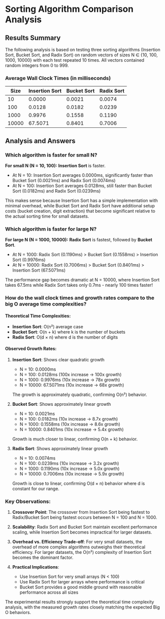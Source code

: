 # Sorting Algorithm Comparison Analysis

## Results Summary

The following analysis is based on testing three sorting algorithms (Insertion Sort, Bucket Sort, and Radix Sort) on random vectors of sizes N ∈ {10, 100, 1000, 10000} with each test repeated 10 times. All vectors contained random integers from 0 to 999.

### Average Wall Clock Times (in milliseconds)

| Size  | Insertion Sort | Bucket Sort | Radix Sort |
|-------|----------------|-------------|------------|
| 10    | 0.0000         | 0.0021      | 0.0074     |
| 100   | 0.0128         | 0.0182      | 0.0239     |
| 1000  | 0.9976         | 0.1558      | 0.1190     |
| 10000 | 67.5071        | 0.8401      | 0.7006     |

## Analysis and Answers

### Which algorithm is faster for small N?

**For small N (N = 10, 100):** **Insertion Sort** is faster.

- At N = 10: Insertion Sort averages 0.0000ms, significantly faster than Bucket Sort (0.0021ms) and Radix Sort (0.0074ms)
- At N = 100: Insertion Sort averages 0.0128ms, still faster than Bucket Sort (0.0182ms) and Radix Sort (0.0239ms)

This makes sense because Insertion Sort has a simple implementation with minimal overhead, while Bucket Sort and Radix Sort have additional setup costs (bucket creation, digit extraction) that become significant relative to the actual sorting time for small datasets.

### Which algorithm is faster for large N?

**For large N (N = 1000, 10000):** **Radix Sort** is fastest, followed by **Bucket Sort**.

- At N = 1000: Radix Sort (0.1190ms) > Bucket Sort (0.1558ms) > Insertion Sort (0.9976ms)
- At N = 10000: Radix Sort (0.7006ms) > Bucket Sort (0.8401ms) > Insertion Sort (67.5071ms)

The performance gap becomes dramatic at N = 10000, where Insertion Sort takes 67.5ms while Radix Sort takes only 0.7ms - nearly 100 times faster!

### How do the wall clock times and growth rates compare to the big O average time complexities?

#### Theoretical Time Complexities:
- **Insertion Sort**: O(n²) average case
- **Bucket Sort**: O(n + k) where k is the number of buckets
- **Radix Sort**: O(d × n) where d is the number of digits

#### Observed Growth Rates:

1. **Insertion Sort**: Shows clear quadratic growth
   - N = 10: 0.0000ms
   - N = 100: 0.0128ms (100x increase → 100x growth)
   - N = 1000: 0.9976ms (10x increase → 78x growth)
   - N = 10000: 67.5071ms (10x increase → 68x growth)
   
   The growth is approximately quadratic, confirming O(n²) behavior.

2. **Bucket Sort**: Shows approximately linear growth
   - N = 10: 0.0021ms
   - N = 100: 0.0182ms (10x increase → 8.7x growth)
   - N = 1000: 0.1558ms (10x increase → 8.6x growth)
   - N = 10000: 0.8401ms (10x increase → 5.4x growth)
   
   Growth is much closer to linear, confirming O(n + k) behavior.

3. **Radix Sort**: Shows approximately linear growth
   - N = 10: 0.0074ms
   - N = 100: 0.0239ms (10x increase → 3.2x growth)
   - N = 1000: 0.1190ms (10x increase → 5.0x growth)
   - N = 10000: 0.7006ms (10x increase → 5.9x growth)
   
   Growth is close to linear, confirming O(d × n) behavior where d is constant for our range.

### Key Observations:

1. **Crossover Point**: The crossover from Insertion Sort being fastest to Radix/Bucket Sort being fastest occurs between N = 100 and N = 1000.

2. **Scalability**: Radix Sort and Bucket Sort maintain excellent performance scaling, while Insertion Sort becomes impractical for larger datasets.

3. **Overhead vs. Efficiency Trade-off**: For very small datasets, the overhead of more complex algorithms outweighs their theoretical efficiency. For larger datasets, the O(n²) complexity of Insertion Sort becomes the dominant factor.

4. **Practical Implications**: 
   - Use Insertion Sort for very small arrays (N < 100)
   - Use Radix Sort for larger arrays where performance is critical
   - Bucket Sort provides a good middle ground with reasonable performance across all sizes

The experimental results strongly support the theoretical time complexity analysis, with the measured growth rates closely matching the expected Big O behaviors.
